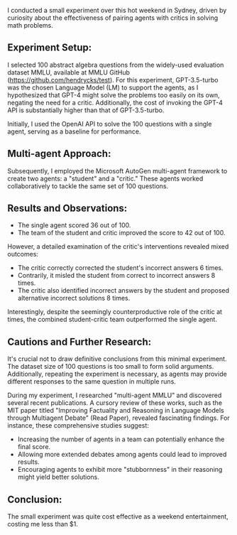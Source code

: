 I conducted a small experiment over this hot weekend in Sydney, driven by curiosity about the effectiveness of pairing agents with critics in solving math problems.

## Experiment Setup:

I selected 100 abstract algebra questions from the widely-used evaluation dataset MMLU, available at MMLU GitHub (https://github.com/hendrycks/test). For this experiment, GPT-3.5-turbo was the chosen Language Model (LM) to support the agents, as I hypothesized that GPT-4 might solve the problems too easily on its own, negating the need for a critic. Additionally, the cost of invoking the GPT-4 API is substantially higher than that of GPT-3.5-turbo.

Initially, I used the OpenAI API to solve the 100 questions with a single agent, serving as a baseline for performance.

## Multi-agent Approach:

Subsequently, I employed the Microsoft AutoGen multi-agent framework to create two agents: a "student" and a "critic." These agents worked collaboratively to tackle the same set of 100 questions.

## Results and Observations:

- The single agent scored 36 out of 100.
- The team of the student and critic improved the score to 42 out of 100.

However, a detailed examination of the critic's interventions revealed mixed outcomes:

- The critic correctly corrected the student's incorrect answers 6 times.
- Contrarily, it misled the student from correct to incorrect answers 8 times.
- The critic also identified incorrect answers by the student and proposed alternative incorrect solutions 8 times.

Interestingly, despite the seemingly counterproductive role of the critic at times, the combined student-critic team outperformed the single agent.

## Cautions and Further Research:

It's crucial not to draw definitive conclusions from this minimal experiment. The dataset size of 100 questions is too small to form solid arguments. Additionally, repeating the experiment is necessary, as agents may provide different responses to the same question in multiple runs.

During my experiment, I researched "multi-agent MMLU" and discovered several recent publications. A cursory review of these works, such as the MIT paper titled "Improving Factuality and Reasoning in Language Models through Multiagent Debate" (Read Paper), revealed fascinating findings. For instance, these comprehensive studies suggest:

- Increasing the number of agents in a team can potentially enhance the final score.
- Allowing more extended debates among agents could lead to improved results.
- Encouraging agents to exhibit more "stubbornness" in their reasoning might yield better solutions.

## Conclusion: 

The small experiment was quite cost effective as a weekend entertainment, costing me less than $1.

